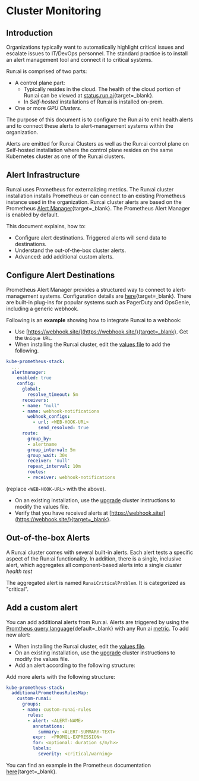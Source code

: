# Cluster Monitoring

## Introduction

Organizations typically want to automatically highlight critical issues and escalate issues to IT/DevOps personnel. The standard practice is to install an alert management tool and connect it to critical systems. 

Run:ai is comprised of two parts:

* A control plane part:
  * Typically resides in the cloud. The health of the cloud portion of Run:ai can be viewed at [status.run.ai](https://status.run.ai){target=_blank}. 
  * In _Self-hosted_ installations of Run:ai is installed on-prem.
* One or more _GPU Clusters_. 

The purpose of this document is to configure the Run:ai to emit health alerts and to connect these alerts to alert-management systems within the organization. 

Alerts are emitted for Run:ai Clusters as well as the Run:ai control plane on Self-hosted installation where the control plane resides on the same Kubernetes cluster as one of the Run:ai clusters. 

 
## Alert Infrastructure

Run:ai uses Prometheus for externalizing metrics. The Run:ai cluster installation installs Prometheus or can connect to an existing Prometheus instance used in the organization. 
Run:ai cluster alerts are based on the Prometheus [Alert Manager](https://prometheus.io/docs/alerting/latest/alertmanager/){target=_blank}. The Prometheus Alert Manager is enabled by default.  

This document explains, how to:

* Configure alert destinations. Triggered alerts will send data to destinations.  
* Understand the out-of-the-box cluster alerts. 
* Advanced: add additional custom alerts. 


## Configure Alert Destinations

Prometheus Alert Manager provides a structured way to connect to alert-management systems. Configuration details are [here](https://prometheus.io/docs/alerting/latest/configuration/){target=_blank}. There are built-in plug-ins for popular systems such as PagerDuty and OpsGenie, including a generic webhook. 

Following is an __example__ showing how to integrate Run:ai to a webhook:

* Use [https://webhook.site/](https://webhook.site/){target=_blank}. Get the `Unique URL`.
* When installing the Run:ai cluster, edit the [values file](../cluster-setup/cluster-install.md/#step-3-install-runai) to add the following.

``` YAML
kube-prometheus-stack:
  ...
  alertmanager:
    enabled: true
    config:
      global:
        resolve_timeout: 5m
      receivers:
      - name: "null"
      - name: webhook-notifications
        webhook_configs:
          - url: <WEB-HOOK-URL>
            send_resolved: true
      route:
        group_by:
        - alertname
        group_interval: 5m
        group_wait: 30s
        receiver: 'null'
        repeat_interval: 10m
        routes:
        - receiver: webhook-notifications
```

(replace `<WEB-HOOK-URL>` with the above).

* On an existing installation, use the [upgrade](../cluster-setup/cluster-upgrade.md) cluster instructions to modify the values file.
* Verify that you have received alerts at [https://webhook.site/](https://webhook.site/){target=_blank}.


## Out-of-the-box Alerts

A Run:ai cluster comes with several built-in alerts. Each alert tests a specific aspect of the Run:ai functionality. In addition, there is a single, inclusive alert, which aggregates all component-based alerts into a single _cluster health test_

The aggregated alert is named `RunaiCriticalProblem`. It is categorized as "critical".

## Add a custom alert

You can add additional alerts from Run:ai. Alerts are triggered by using the [Promtheus query language](https://prometheus.io/docs/prometheus/latest/querying/basics/){default=_blank} with any Run:ai [metric](../../../developer/metrics/metrics.md). To add new alert:

* When installing the Run:ai cluster, edit the [values file](../cluster-setup/cluster-install.md/#step-3-install-runai).
* On an existing installation, use the [upgrade](../cluster-setup/cluster-upgrade.md) cluster instructions to modify the values file.
* Add an alert according to the following structure:


Add more alerts with the following structure:


``` yaml
kube-prometheus-stack:
  additionalPrometheusRulesMap:
    custom-runai:
      groups:
      - name: custom-runai-rules
        rules:
        - alert: <ALERT-NAME>
          annotations:
            summary: <ALERT-SUMMARY-TEXT>
          expr:  <PROMQL-EXPRESSION>
          for: <optional: duration s/m/h>>
          labels:
            severity: <critical/warning>
```

You can find an example in the Prometheus documentation [here](https://prometheus.io/docs/prometheus/latest/configuration/alerting_rules/){target=_blank}.
